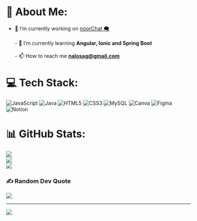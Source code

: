 # 💫 About Me:
- 🔭 I’m currently working on [noorChat 🗨️](https://github.com/noor290602/noorChat)<br><br>- 🌱 I’m currently learning **Angular, Ionic and Spring Boot**<br><br>- 📫 How to reach me **nalosag@gmail.com**

# 💻 Tech Stack:
![JavaScript](https://img.shields.io/badge/javascript-%23323330.svg?style=for-the-badge&logo=javascript&logoColor=%23F7DF1E) ![Java](https://img.shields.io/badge/java-%23ED8B00.svg?style=for-the-badge&logo=openjdk&logoColor=white) ![HTML5](https://img.shields.io/badge/html5-%23E34F26.svg?style=for-the-badge&logo=html5&logoColor=white) ![CSS3](https://img.shields.io/badge/css3-%231572B6.svg?style=for-the-badge&logo=css3&logoColor=white) ![MySQL](https://img.shields.io/badge/mysql-4479A1.svg?style=for-the-badge&logo=mysql&logoColor=white) ![Canva](https://img.shields.io/badge/Canva-%2300C4CC.svg?style=for-the-badge&logo=Canva&logoColor=white) ![Figma](https://img.shields.io/badge/figma-%23F24E1E.svg?style=for-the-badge&logo=figma&logoColor=white) ![Notion](https://img.shields.io/badge/Notion-%23000000.svg?style=for-the-badge&logo=notion&logoColor=white)
# 📊 GitHub Stats:
![](https://github-readme-stats.vercel.app/api?username=noor290602&theme=dark&hide_border=false&include_all_commits=false&count_private=false)<br/>
![](https://github-readme-streak-stats.herokuapp.com/?user=noor290602&theme=dark&hide_border=false)<br/>
![](https://github-readme-stats.vercel.app/api/top-langs/?username=noor290602&theme=dark&hide_border=false&include_all_commits=false&count_private=false&layout=compact)

### ✍️ Random Dev Quote
![](https://quotes-github-readme.vercel.app/api?type=vetical&theme=radical)

---
[![](https://visitcount.itsvg.in/api?id=noor290602&icon=0&color=0)](https://visitcount.itsvg.in)
